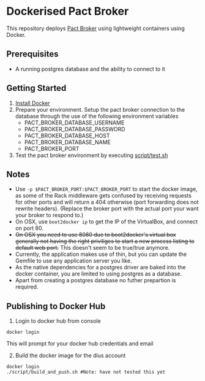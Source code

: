 Dockerised Pact Broker
==================

This repository deploys [Pact Broker](https://github.com/bethesque/pact_broker) using lightweight containers using Docker.

## Prerequisites

* A running postgres database and the ability to connect to it

## Getting Started

1. [Install Docker](https://docs.docker.com/installation/)
2. Prepare your environment. Setup the pact broker connection to the database through the use of the following environment variables
    * PACT_BROKER_DATABASE_USERNAME
    * PACT_BROKER_DATABASE_PASSWORD
    * PACT_BROKER_DATABASE_HOST
    * PACT_BROKER_DATABASE_NAME
    * PACT_BROKER_PORT
3. Test the pact broker environment by executing [script/test.sh](script/test.sh)

## Notes

* Use `-p $PACT_BROKER_PORT:$PACT_BROKER_PORT` to start the docker image, as some of the Rack middleware gets confused by receiving requests for other ports and will return a 404 otherwise (port forwarding does not rewrite headers). (Replace the broker port with the actual port your want your broker to respond to.) 
* On OSX, use `boot2docker ip` to get the IP of the VirtualBox, and connect on port 80.
* ~~On OSX you need to use 8080 due to boot2docker's virtual box generally not having the right priviliges to start a new process listing to default web port.~~ This doesn't seem to be true/true anymore.
* Currently, the application makes use of thin, but you can update the Gemfile to use any application server you like.
* As the native dependencies for a postgres driver are baked into the docker container, you are limited to using postgres as a database.
* Apart from creating a postgres database no futher prepartion is required.


## Publishing to Docker Hub

1. Login to docker hub from console

```
docker login
```

This will prompt for your docker hub credentials and email

2. Build the docker image for the dius account

```
docker login
./script/build_and_push.sh #Note: have not tested this yet
```

